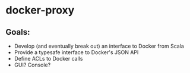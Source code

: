 docker-proxy
============

Goals:
------

* Develop (and eventually break out) an interface to Docker from Scala
* Provide a typesafe interface to Docker's JSON API
* Define ACLs to Docker calls
* GUI? Console?

